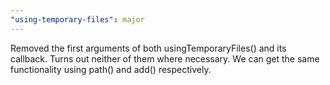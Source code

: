 ```yaml
---
"using-temporary-files": major
---
```


Removed the first arguments of both usingTemporaryFiles() and its callback. Turns out neither of them where necessary. We can get the same functionality using path() and add() respectively.
